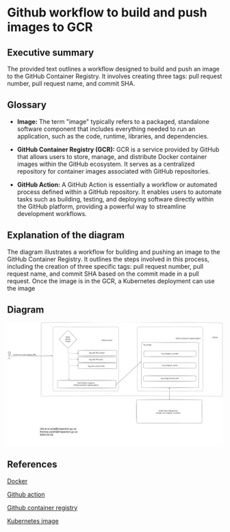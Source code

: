 # Github workflow to build and push images to GCR

## Executive summary

The provided text outlines a workflow designed to build and push an image to the GitHub Container Registry. It involves creating three tags: pull request number, pull request name, and commit SHA.

## Glossary

- **Image:** The term "image" typically refers to a packaged, standalone software component that includes everything needed to run an application, such as the code, runtime, libraries, and dependencies.

- **GitHub Container Registry (GCR):** GCR is a service provided by GitHub that allows users to store, manage, and distribute Docker container images within the GitHub ecosystem. It serves as a centralized repository for container images associated with GitHub repositories.

- **GitHub Action:** A GitHub Action is essentially a workflow or automated process defined within a GitHub repository. It enables users to automate tasks such as building, testing, and deploying software directly within the GitHub platform, providing a powerful way to streamline development workflows.


## Explanation of the diagram

The diagram illustrates a workflow for building and pushing an image to the GitHub Container Registry. It outlines the steps involved in this process, including the creation of three specific tags: pull request number, pull request name, and commit SHA based on the commit made in a pull request. Once the image is in the GCR, a Kubernetes deployment can use the image

## Diagram

![Github image workflow](img/ghcr_docker_workflow.svg)

## References

[Docker](https://www.docker.com/)

[Github action](https://docs.github.com/en/actions)

[Github container registry](https://docs.github.com/en/packages/working-with-a-github-packages-registry/working-with-the-container-registry)

[Kubernetes image](https://kubernetes.io/docs/concepts/containers/images/)
